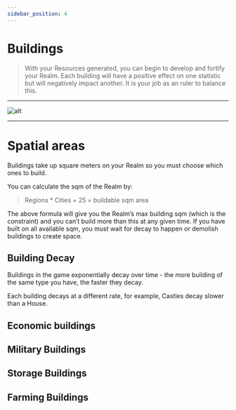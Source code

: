 ```yaml
---
sidebar_position: 4
---
```


# Buildings

> With your Resources generated, you can begin to develop and fortify your Realm. Each building will have a positive effect on one statistic but will negatively impact another. It is your job as an ruler to balance this.

---
![alt](/img/game/buildings.png)

---

# Spatial areas

Buildings take up square meters on your Realm so you must choose which ones to build.


You can calculate the sqm of the Realm by:

> Regions * Cities + 25 = buildable sqm area

The above formula will give you the Realm’s max building sqm (which is the constraint) and you can’t build more than this at any given time. If you have built on all available sqm, you must wait for decay to happen or demolish buildings to create space. 

## Building Decay

Buildings in the game exponentially decay over time - the more building of the same type you have, the faster they decay.

Each building decays at a different rate, for example, Castles decay slower than a House. 




## Economic buildings

## Military Buildings

## Storage Buildings

## Farming Buildings